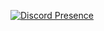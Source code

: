 [![Discord Presence](https://lanyard-profile-readme.vercel.app/api/845223135111544832?hideDiscrim=true)](https://discord.com/users/845223135111544832)
